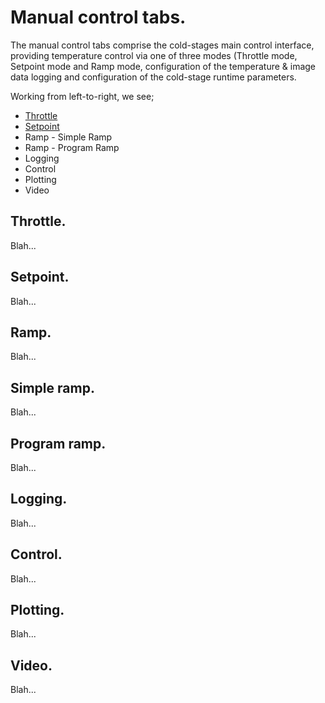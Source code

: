 # Manual control tabs.

The manual control tabs comprise the cold-stages main control interface, providing temperature control via one of three modes (Throttle mode, Setpoint mode and Ramp mode, configuration of the temperature & image data logging and configuration of the cold-stage runtime parameters. 

Working from left-to-right, we see;

* [Throttle](#Throttle)
* [Setpoint](#Setpoint)
* Ramp - Simple Ramp
* Ramp - Program Ramp
* Logging
* Control
* Plotting
* Video

## Throttle.

Blah...

## Setpoint.

Blah...

## Ramp.

Blah...

## Simple ramp.

Blah...

## Program ramp.

Blah...

## Logging.

Blah...

## Control.

Blah...

## Plotting.

Blah...

## Video.

Blah...
